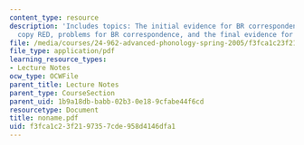 ```yaml
---
content_type: resource
description: 'Includes topics: The initial evidence for BR correspondence, does base
  copy RED, problems for BR correspondence, and the final evidence for BR correspondence.'
file: /media/courses/24-962-advanced-phonology-spring-2005/f3fca1c23f2197357cde958d4146dfa1_noname.pdf
file_type: application/pdf
learning_resource_types:
- Lecture Notes
ocw_type: OCWFile
parent_title: Lecture Notes
parent_type: CourseSection
parent_uid: 1b9a18db-babb-02b3-0e18-9cfabe44f6cd
resourcetype: Document
title: noname.pdf
uid: f3fca1c2-3f21-9735-7cde-958d4146dfa1
---
```

